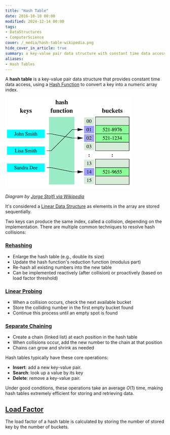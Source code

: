 ```yaml
---
title: "Hash Table"
date: 2016-10-10 00:00
modified: 2024-12-14 00:00
tags:
- DataStructures
- ComputerScience
cover: /_media/hash-table-wikipedia.png
hide_cover_in_article: true
summary: a key-value pair data structure with constant time data access
aliases:
- Hash Tables
---
```


A **hash table** is a key-value pair data structure that provides constant time data access, using a [Hash Function](hash-function.md) to convert a key into a numeric array index.

![Hash Table example from Wikipedia](../_media/hash-table-wikipedia.png)

*Diagram by [Jorge Stolfi via Wikipedia](https://en.wikipedia.org/wiki/Hash_table#/media/File:Hash_table_3_1_1_0_1_0_0_SP.svg)*

It's considered a [Linear Data Structure](../../../permanent/linear-data-structure.md) as elements in the array are stored sequentially.

Two keys can produce the same index, called a collision, depending on the implementation. There are multiple common techniques to resolve hash collisions:

### [Rehashing](rehashing.md)

* Enlarge the hash table (e.g., double its size)
* Update the hash function's reduction function (modulus part)
* Re-hash all existing numbers into the new table
* Can be implemented reactively (after collision) or proactively (based on load factor threshold)

### [Linear Probing](linear-probing.md)

* When a collision occurs, check the next available bucket
* Store the colliding number in the first empty bucket found
* Continue this process until an empty spot is found

### [Separate Chaining](separate-chaining.md)

* Create a chain (linked list) at each position in the hash table
* When collisions occur, add the new number to the chain at that position
* Chains can grow and shrink as needed

Hash tables typically have these core operations:

* **Insert**: add a new key-value pair.
* **Search**: look up a value by its key
* **Delete**: remove a key-value pair.

Under good conditions, these operations take an average $O(1)$ time, making hash tables extremely efficient for storing and retrieving data.

## [Load Factor](../../../permanent/load-factor.md)

The load factor of a hash table is calculated by storing the number of stored key by the number of buckets.